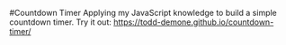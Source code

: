 #Countdown Timer
Applying my JavaScript knowledge to build a simple countdown timer.
Try it out: https://todd-demone.github.io/countdown-timer/